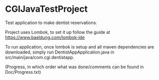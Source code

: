 # CGIJavaTestProject
Test application to make dentist reservations.

Project uses Lombok, to set it up follow the guide at https://www.baeldung.com/lombok-ide

To run application, once lombok is setup and all maven dependencies are downloaded,
simply run DentistAppApplication.java in src/main/java/com.cgi.dentistapp.


(Progress, in which order what was done/comments can be found in Doc/Progress.txt)
